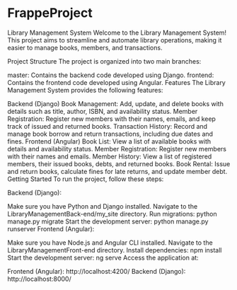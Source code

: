 # FrappeProject
Library Management System
Welcome to the Library Management System! This project aims to streamline and automate library operations, making it easier to manage books, members, and transactions.

Project Structure
The project is organized into two main branches:

master: Contains the backend code developed using Django.
frontend: Contains the frontend code developed using Angular.
Features
The Library Management System provides the following features:

Backend (Django)
Book Management: Add, update, and delete books with details such as title, author, ISBN, and availability status.
Member Registration: Register new members with their names, emails, and keep track of issued and returned books.
Transaction History: Record and manage book borrow and return transactions, including due dates and fines.
Frontend (Angular)
Book List: View a list of available books with details and availability status.
Member Registration: Register new members with their names and emails.
Member History: View a list of registered members, their issued books, debts, and returned books.
Book Rental: Issue and return books, calculate fines for late returns, and update member debt.
Getting Started
To run the project, follow these steps:

Backend (Django):

Make sure you have Python and Django installed.
Navigate to the LibraryManagementBack-end/my_site directory.
Run migrations: python manage.py migrate
Start the development server: python manage.py runserver
Frontend (Angular):

Make sure you have Node.js and Angular CLI installed.
Navigate to the LibraryManagementFront-end directory.
Install dependencies: npm install
Start the development server: ng serve
Access the application at:

Frontend (Angular): http://localhost:4200/
Backend (Django): http://localhost:8000/
